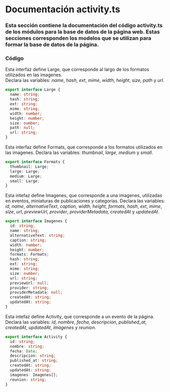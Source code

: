 # Documentación activity.ts
### Esta sección contiene la documentación del código activity.ts de los módulos para la base de datos de la página web. Estas secciones corresponden los modelos que se utilizan para formar la base de datos de la página. 

### Código

Esta interfaz define Large, que corresponde al largo de los formatos utilizados en las imagenes.  
Declara las variables: *name*, *hash*, *ext*, *mime*, *width*, *height*, *size*, *path* y *url*.
``` ts
export interface Large {
  name: string;
  hash: string;
  ext: string;
  mime: string;
  width: number;
  height: number;
  size: number;
  path: null;
  url: string;
}
``` 

Esta interfaz define Formats, que corresponde a los formatos utilizados en las imagenes.
Declara las variables: *thumbnail*, *large*, *medium* y *small*.
``` ts
export interface Formats {
  thumbnail: Large;
  large: Large;
  medium: Large;
  small: Large;
}
```

Esta intefaz define Imagenes, que corresponde a una imagenes, utilizadas en eventos, miniaturas de publicaciones y categorías.
Declara las variables: *id*, *name*, *alternativeText*, *caption*, *width*, *height*, *formats*, *hash*, *ext*, *mime*, *size*, *url*, *previewUrl*, *provider*, *providerMetadata*, *createdAt* y *updatedAt*.
``` ts
export interface Imagenes {
  id: string;
  name: string;
  alternativeText: string;
  caption: string;
  width: number;
  height: number;
  formats: Formats;
  hash: string;
  ext: string;
  mime: string;
  size: number;
  url: string;
  previewUrl: null;
  provider: string;
  providerMetadata: null;
  createdAt: string;
  updatedAt: string;
}
```

Esta intefaz define Activity, que corresponde a un evento de la página. 
Declara las variables: *id*, *nombre*, *fecha*, *descripcion*, *published_at*, *createdAt*, *updatedAt*, *imagenes* y *reunion*.
``` ts
export interface Activity {
  id: string;
  nombre: string;
  fecha: Date;
  descripcion: string;
  published_at: string;
  createdAt: string;
  updatedAt: string;
  imagenes: Imagenes[];
  reunion: string;
}
```



